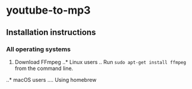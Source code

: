 # youtube-to-mp3 

## Installation instructions

### All operating systems

1. Download FFmpeg
..* Linux users
.. Run `sudo apt-get install ffmpeg` from the command line.

..* macOS users
.... Using homebrew